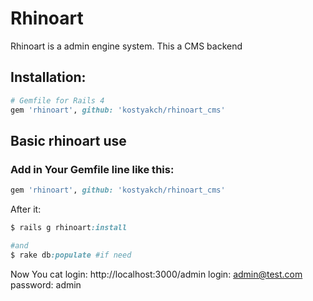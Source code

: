 # Rhinoart

Rhinoart is a admin engine system. This a CMS backend

## Installation:

``` ruby
# Gemfile for Rails 4
gem 'rhinoart', github: 'kostyakch/rhinoart_cms'
```

## Basic rhinoart use

### Add in Your Gemfile line like this:
``` ruby
gem 'rhinoart', github: 'kostyakch/rhinoart_cms'
```

After it:

``` ruby
$ rails g rhinoart:install

#and
$ rake db:populate #if need
```
Now You cat login: http://localhost:3000/admin
login: admin@test.com
password: admin

